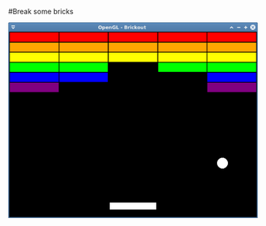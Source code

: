 #Break some bricks

![alt tag](https://github.com/kion-dgl/Brickout/blob/master/09_break_some_bricks/output.png?raw=true)
